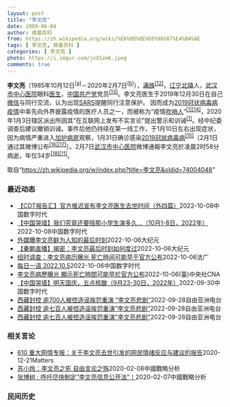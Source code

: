 ```yaml
---
layout: post
title: "李文亮"
date: 1989-06-04
author: 维基百科
from: https://zh.wikipedia.org/wiki/%E6%9D%8E%E6%96%87%E4%BA%AE
tags: [ 李文亮, 维基百科 ]
categories: [ 李文亮 ]
photo: https://i.imgur.com/jxXSzmK.jpeg
comments: true
---
```

<div class="mw-parser-output"><div id="noteTA-86a2cf6f" class="noteTA"><div class="noteTA-group"><div data-noteta-group-source="module" data-noteta-group="Medicine"></div><div data-noteta-group-source="module" data-noteta-group="地名"></div></div><div class="noteTA-local"><div data-noteta-code="zh-hans:互联网+; zh-hant:互聯網+;"></div><div data-noteta-code="zh-cn:卡洛·乌尔巴尼; zh-hk:卡爾婁·武爾班尼; zh-tw:卡洛·厄巴尼;"></div><div data-noteta-code="zh-cn:弗吉尼亚大学; zh-tw:維吉尼亞大學; zh-hk:維珍尼亞大學;"></div></div></div>

<p><b>李文亮</b>（1985年10月12日<sup id="cite_ref-3" class="reference"><a href="#cite_note-3">[a]</a></sup>－2020年2月7日<sup id="cite_ref-13" class="reference"><a href="#cite_note-13">[b]</a></sup>），<a href="/wiki/%E6%BB%A1%E6%97%8F" title="满族">满族</a><sup id="cite_ref-14" class="reference"><a href="#cite_note-14">[12]</a></sup>，<a href="/wiki/%E8%BE%BD%E5%AE%81%E7%9C%81" title="辽宁省">辽宁</a><a href="/wiki/%E5%8C%97%E9%95%87%E5%B8%82" title="北镇市">北镇</a>人，<a href="/wiki/%E6%AD%A6%E6%B1%89%E5%B8%82%E4%B8%AD%E5%BF%83%E5%8C%BB%E9%99%A2" title="武汉市中心医院">武汉市中心医院</a>眼科<a href="/wiki/%E5%8C%BB%E7%94%9F" title="医生">医生</a>，<a href="/wiki/%E4%B8%AD%E5%9B%BD%E5%85%B1%E4%BA%A7%E5%85%9A" title="中国共产党">中国共产党</a>党员<sup id="cite_ref-15" class="reference"><a href="#cite_note-15">[13]</a></sup>。李文亮医生于2019年12月30日在自己<a href="/wiki/%E5%BE%AE%E4%BF%A1" title="微信">微信</a>与同行交流，认为出现<a href="/wiki/%E5%9A%B4%E9%87%8D%E6%80%A5%E6%80%A7%E5%91%BC%E5%90%B8%E7%B3%BB%E7%B5%B1%E7%B6%9C%E5%90%88%E7%97%87" title="嚴重急性呼吸系統綜合症">SARS</a>提醒同行注意保护。 因而成为<a href="/wiki/2019%E5%86%A0%E7%8A%B6%E7%97%85%E6%AF%92%E7%97%85%E7%96%AB%E6%83%85" title="2019冠状病毒病疫情">2019冠状病毒病疫情</a>中率先向外界披露疫情的医疗人员之一，而被称为“疫情<a href="/wiki/%E5%90%B9%E5%93%A8%E4%BA%BA" title="吹哨人">吹哨人</a>”<sup id="cite_ref-财新_1-1" class="reference"><a href="#cite_note-财新-1">[1]</a></sup><sup id="cite_ref-16" class="reference"><a href="#cite_note-16">[14]</a></sup>，2020年1月3日辖区派出所因其“在互联网上发布不实言论”提出警示和训诫<sup id="cite_ref-财新_1-2" class="reference"><a href="#cite_note-财新-1">[1]</a></sup>。经中纪委调查后建议撤销训诫。事件后他仍持续在第一线工作，于1月10日左右出现症状，因为病情严重进入<a href="/wiki/%E5%8A%A0%E6%8A%A4%E7%97%85%E6%88%BF" class="mw-redirect" title="加护病房">加护病房</a>观察，1月31日确诊感染<a href="/wiki/2019%E5%86%A0%E7%8B%80%E7%97%85%E6%AF%92%E7%97%85" class="mw-redirect" title="2019冠狀病毒病">2019冠狀病毒病</a><sup id="cite_ref-监察答记者问_17-0" class="reference"><a href="#cite_note-监察答记者问-17">[15]</a></sup>（2月1日通过其微博公布<sup id="cite_ref-18" class="reference"><a href="#cite_note-18">[16]</a></sup><sup id="cite_ref-19" class="reference"><a href="#cite_note-19">[17]</a></sup>）。2月7日<a href="/wiki/%E6%AD%A6%E6%B1%89%E5%B8%82%E4%B8%AD%E5%BF%83%E5%8C%BB%E9%99%A2" title="武汉市中心医院">武汉市中心医院</a>微博通報李文亮於凌晨2时58分病逝，年仅34岁<sup id="cite_ref-20" class="reference"><a href="#cite_note-20">[18]</a></sup><sup id="cite_ref-wjw.wuhan_12-1" class="reference"><a href="#cite_note-wjw.wuhan-12">[11]</a></sup>。
</p>
</div><noscript><img src="//zh.wikipedia.org/wiki/Special:CentralAutoLogin/start?type=1x1" alt="" title="" width="1" height="1" style="border: none; position: absolute;"></noscript>
<div class="printfooter" data-nosnippet="">取自“<a dir="ltr" href="https://zh.wikipedia.org/w/index.php?title=李文亮&amp;oldid=74004048">https://zh.wikipedia.org/w/index.php?title=李文亮&amp;oldid=74004048</a>”</div><div id="recent-news"><h3>最近动态</h3><ul><li><a href="https://nodebe4.github.io/waimei/2022-10-08/CDT%E6%8A%A5%E5%91%8A%E6%B1%87-%E5%AE%98%E6%96%B9%E6%8E%A8%E8%BF%9F%E5%AE%A3%E5%B8%83%E6%9D%8E%E6%96%87%E4%BA%AE%E5%8C%BB%E7%94%9F%E5%8E%BB%E4%B8%96%E6%97%B6%E9%97%B4-%E5%A4%96%E5%9B%9B%E7%AF%87" title="【CDT报告汇】官方推迟宣布李文亮医生去世时间（外四篇）—— 编者按：《CDT报告汇》栏目收录和中国言论自由及其他人权问题相关的报告资讯。这些报告的来源多种多样，包括机构调查、学术研究、媒体报道...">【CDT报告汇】官方推迟宣布李文亮医生去世时间（外四篇）</a><time>2022-10-08</time><a class="tag">中国数字时代</a></li>
<li><a href="https://nodebe4.github.io/waimei/2022-10-08/%E4%B8%AD%E5%9B%BD%E5%93%AD%E5%A2%99-%E6%88%91%E4%BB%AC%E7%A9%B6%E7%AB%9F%E8%BF%98%E8%A6%81%E9%99%AA%E9%82%A3%E5%B0%8F%E5%AD%A6%E7%94%9F%E6%BC%94%E5%A4%9A%E4%B9%85-10%E6%9C%881-8%E6%97%A5-2022%E5%B9%B4" title="【中国哭墙】我们究竟还要陪那小学生演多久…（10月1-8日，2022年）—— CDT 档案卡 标题：【中国哭墙】我们究竟还要陪那小学生演多久…（10月1-8日，2022年）作者：李文亮医生微博下...">【中国哭墙】我们究竟还要陪那小学生演多久…（10月1-8日，2022年）</a><time>2022-10-08</time><a class="tag">中国数字时代</a></li>
<li><a href="https://nodebe4.github.io/waimei/2022-10-06/%E5%A4%96%E5%AA%92%E6%9B%9D%E6%9D%8E%E6%96%87%E4%BA%AE%E9%B2%9C%E4%B8%BA%E4%BA%BA%E7%9F%A5%E7%9A%84%E6%9C%80%E5%90%8E%E6%97%B6%E5%88%BB" title="外媒曝李文亮鲜为人知的最后时刻—— 【大纪元2022年10月06日讯】（大纪元记者赵凤华综合报导）中共病毒（新冠病毒，COVID-19）传播的吹哨人、武汉医生李文亮的病逝曾引发广泛关注。10月6...">外媒曝李文亮鲜为人知的最后时刻</a><time>2022-10-06</time><a class="tag">大纪元</a></li>
<li><a href="https://nodebe4.github.io/waimei/2022-10-06/%E7%A7%A6%E9%B9%8F%E7%9B%B4%E6%92%AD-%E6%8F%AD%E5%AF%86-%E6%9D%8E%E6%96%87%E4%BA%AE%E6%9C%80%E5%90%8E%E6%97%B6%E5%88%BB%E5%A6%82%E4%BD%95%E5%BA%A6%E8%BF%87" title="【秦鹏直播】揭密：李文亮最后时刻如何度过—— 【大纪元2022年10月06日讯】观众朋友们大家好，欢迎收看《时事天天聊》。今天是美东时间10月6日，京港台时间10月7日。 今天焦点：《纽约时报》...">【秦鹏直播】揭密：李文亮最后时刻如何度过</a><time>2022-10-06</time><a class="tag">大纪元</a></li>
<li><a href="https://nodebe4.github.io/waimei/2022-10-06/%E7%BA%BD%E6%97%B6%E8%B0%83%E6%9F%A5-%E6%9D%8E%E6%96%87%E4%BA%AE%E7%97%85%E5%8E%86%E6%9B%9D%E5%85%89-%E6%AD%BB%E4%BA%A1%E6%99%82%E9%97%B4%E5%8F%AF%E8%83%BD%E6%97%A9%E4%BA%8E%E5%AE%98%E6%96%B9%E5%85%AC%E5%B8%83" title="纽时调查：李文亮病历曝光 死亡時间可能早于官方公布—— 06/10/2022 - 16:32 中国新冠疫情吹哨人李文亮染疫去世超过2年，《纽约时报》的一项视觉调查披露了李文亮之死的新细节。题为《...">纽时调查：李文亮病历曝光  死亡時间可能早于官方公布</a><time>2022-10-06</time><a class="tag">法广</a></li>
<li><a href="https://nodebe4.github.io/waimei/2022-10-06/%E6%AF%8F%E6%97%A5%E4%B8%80%E8%AF%AD-2022.10.5" title="每日一语 2022.10.5—— B医生是李文亮生前的同事，曾在李文亮的抢救现场，他提供了有关李文亮之死的第一手叙述。 相关视频：https://www.nytimes.com/video/wo...">每日一语 2022.10.5</a><time>2022-10-06</time><a class="tag">中国数字时代</a></li>
<li><a href="https://nodebe4.github.io/waimei/2022-10-06/%E6%9D%8E%E6%96%87%E4%BA%AE%E7%97%85%E6%AD%B7%E6%9B%9D%E5%85%89-%E9%A1%AF%E7%A4%BA%E6%AD%BB%E4%BA%A1%E6%99%82%E9%96%93%E5%8F%AF%E8%83%BD%E6%97%A9%E6%96%BC%E5%AE%98%E6%96%B9%E5%85%AC%E5%B8%83" title="李文亮病歷曝光 顯示死亡時間可能早於官方公布—— （中央社台北6日電）中國COVID-19吹哨人李文亮染疫去世逾2年，外媒引述一名李文亮同事提供的資料，今天揭露當時接受治療的細節，以及政府如何進...">李文亮病歷曝光  顯示死亡時間可能早於官方公布</a><time>2022-10-06</time><a class="tag">(臺)中央社CNA</a></li>
<li><a href="https://nodebe4.github.io/waimei/2022-09-30/%E4%B8%AD%E5%9B%BD%E5%93%AD%E5%A2%99-%E6%98%8E%E5%A4%A9%E5%9B%BD%E5%BA%86-%E4%BA%94%E7%82%B9%E6%A0%B8%E9%85%B8-9%E6%9C%8823-30%E6%97%A5-2022%E5%B9%B4" title="【中国哭墙】明天国庆，五点核酸（9月23-30日，2022年）—— CDT 档案卡 标题：【中国哭墙】明天国庆，五点核酸（9月23-30日，2022年）作者：李文亮医生微博下的留言者主题归类：中...">【中国哭墙】明天国庆，五点核酸（9月23-30日，2022年）</a><time>2022-09-30</time><a class="tag">中国数字时代</a></li>
<li><a href="https://nodebe4.github.io/waimei/2022-09-28/%E8%A5%BF%E8%97%8F%E5%B0%81%E6%8E%A7-%E9%80%BE700%E4%BA%BA%E8%A2%AB%E6%8E%A7%E9%80%A0%E8%B0%A3%E6%8C%A8%E7%BD%9A%E9%87%8D%E6%BC%94-%E6%9D%8E%E6%96%87%E4%BA%AE%E6%82%B2%E5%89%A7" title="西藏封控 逾700人被控造谣挨罚重演 “李文亮悲剧”—— 在印度的西藏人权组织发布消息指出，中国政府在西藏进行大抓捕，严厉打击所谓“散布疫情谣言”者，逾700人遭行政处罚，日喀则已有七人被起诉。...">西藏封控 逾700人被控造谣挨罚重演 “李文亮悲剧”</a><time>2022-09-28</time><a class="tag">自由亚洲电台</a></li>
<li><a href="https://nodebe4.github.io/waimei/2022-09-28/%E8%A5%BF%E8%97%8F%E5%B0%81%E6%8E%A7-%E9%80%BE%E4%B8%83%E7%99%BE%E4%BA%BA%E8%A2%AB%E6%8E%A7%E9%80%A0%E8%B0%A3%E6%8C%A8%E7%BD%9A%E9%87%8D%E6%BC%94-%E6%9D%8E%E6%96%87%E4%BA%AE%E6%82%B2%E5%89%A7" title="西藏封控 逾七百人被控造谣挨罚重演“李文亮悲剧”—— 在印度的西藏人权组织发布消息指出，中国政府在西藏进行大抓捕，严厉打击所谓&quot;散布疫情谣言&quot;者，逾七百人遭行政处罚，日喀则已...">西藏封控 逾七百人被控造谣挨罚重演“李文亮悲剧”</a><time>2022-09-28</time><a class="tag">自由亚洲电台</a></li>
<li><a href="https://nodebe4.github.io/waimei/2022-09-28/%E8%A5%BF%E8%97%8F%E5%B0%81%E6%8E%A7-%E9%80%BE%E4%B8%83%E7%99%BE%E4%BA%BA%E8%A2%AB%E6%8E%A7%E9%80%A0%E8%B0%A3%E6%8C%A8%E7%BD%9A%E9%87%8D%E6%BC%94-%E6%9D%8E%E6%96%87%E4%BA%AE%E6%82%B2%E5%89%A7" title="西藏封控 逾七百人被控造谣挨罚重演”李文亮悲剧”—— 在印度的西藏人权组织发布消息指出，中国政府在西藏进行大抓捕，严厉打击所谓&quot;散布疫情谣言&quot;者，逾七百人遭行政处罚，日喀则已...">西藏封控 逾七百人被控造谣挨罚重演"李文亮悲剧"</a><time>2022-09-28</time><a class="tag">自由亚洲电台</a></li>
</ul></div><div id="open-opinion"><h3>相关言论</h3><ul><li><a href="https://nodebe4.github.io/opinion/2020-12-21/610-%E9%87%8D%E5%A4%A7%E7%BD%91%E6%83%85%E4%B8%93%E6%8A%A5-%E5%85%B3%E4%BA%8E%E6%9D%8E%E6%96%87%E4%BA%AE%E5%8E%BB%E4%B8%96%E5%BC%95%E5%8F%91%E7%9A%84%E7%BD%91%E6%B0%91%E6%83%85%E7%BB%AA%E5%8F%8D%E5%BA%94%E4%B8%8E%E5%BB%BA%E8%AE%AE%E7%9A%84%E6%8A%A5%E5%91%8A/" title="野兽爱智慧">610 重大网情专报：关于李文亮去世引发的网民情绪反应与建议的报告</a><time>2020-12-21</time><a class="tag">Matters</a></li>
<li><a href="https://nodebe4.github.io/opinion/2020-02-08/%E8%8B%8F%E5%B0%8F%E7%8E%B2-%E6%9D%8E%E6%96%87%E4%BA%AE%E4%B9%8B%E6%AD%BB-%E8%87%AA%E7%94%B1%E8%A8%80%E8%AE%BA%E4%B9%8B%E6%AE%87/" title="苏小玲">苏小玲：李文亮之死 自由言论之殇</a><time>2020-02-08</time><a class="tag">中國戰略分析</a></li>
<li><a href="https://nodebe4.github.io/opinion/2020-02-07/%E5%BC%A0%E5%8D%9A%E6%A0%91-%E5%91%BC%E5%90%81%E5%B0%BD%E5%BF%AB%E5%88%B6%E5%AE%9A-%E6%9D%8E%E6%96%87%E4%BA%AE%E4%BF%A1%E6%81%AF%E5%85%AC%E5%BC%80%E6%B3%95/" title="张博树">张博树 : 呼吁尽快制定“李文亮信息公开法”！</a><time>2020-02-07</time><a class="tag">中國戰略分析</a></li>
</ul></div><div id="mjls-record"><h3>民间历史</h3><ul></ul></div>